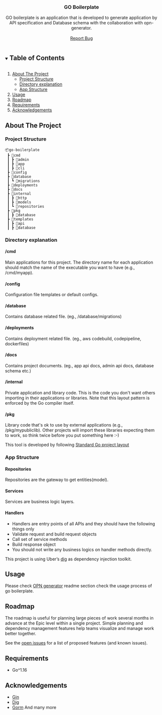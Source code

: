 <!-- PROJECT LOGO -->
<br />
<p align="center">
  <h3 align="center">GO Boilerplate</h3>
  <p align="center">
    GO boilerplate is an application that is developed to generate application by API specification and Database schema with the collaboration with opn-generator.  
    <br />
    <br />
    <a href="https://github.com/opn-ooo/opn-generator/issues/new">Report Bug</a>
  </p>
</p>

<!-- TABLE OF CONTENTS -->
<details open="open">
  <summary><h2 style="display: inline-block">Table of Contents</h2></summary>
  <ol>
    <li>
      <a href="#about-the-project">About The Project</a>
      <ul>
        <li><a href="#project-structure">Project Structure</a></li>
        <li><a href="#directory-explanation">Directory explanation</a></li>
        <li><a href="#app-structure">App Structure</a></li>
      </ul>
    </li>
    <li>
      <a href="#usage">Usage</a>
    </li>
    <li><a href="#roadmap">Roadmap</a></li>
    <li><a href="#requirements">Requirements</a></li>
    <li><a href="#acknowledgements">Acknowledgements</a></li>
  </ol>
</details>

<!-- ABOUT THE PROJECT -->

## About The Project

### Project Structure

```
📦go-boilerplate
 ┣ 📂cmd
 ┃ ┣ 📂admin
 ┃ ┣ 📂app
 ┃ ┣ 📂cli
 ┣ 📂config
 ┣ 📂database
 ┃ ┗ 📂migrations
 ┣ 📂deployments
 ┣ 📂docs
 ┣ 📂internal
 ┃ ┣ 📂http
 ┃ ┣ 📂models
 ┃ ┗ 📂repositories
 ┣ 📂pkg
 ┃ ┣ 📂database
 ┣ 📂templates
 ┃ ┣ 📂api
 ┃ ┣ 📂database
```

### Directory explanation

#### /cmd

Main applications for this project. The directory name for each application should match the name of the executable you want to have (e.g., /cmd/myapp).

#### /config

Configuration file templates or default configs.

#### /database

Contains database related file. (eg., /database/migrations)

#### /deployments

Contains deployment related file. (eg., aws codebuild, codepipeline, dockerfiles)

#### /docs

Contains project documents. (eg., app api docs, admin api docs, database schema etc.)

#### /internal

Private application and library code. This is the code you don't want others importing in their applications or libraries. Note that this layout pattern is enforced by the Go compiler itself.

#### /pkg

Library code that's ok to use by external applications (e.g., /pkg/mypubliclib). Other projects will import these libraries expecting them to work, so think twice before you put something here :-)

This tool is developed by following [Standard Go project layout](https://github.com/golang-standards/project-layout)

### App Structure

#### Repositories

Repositories are the gateway to get entities(model).

#### Services

Services are business logic layers.

#### Handlers

-   Handlers are entry points of all APIs and they should have the following things only
-   Validate request and build request objects
-   Call set of service methods
-   Build response object
-   You should not write any business logics on handler methods directly.

This project is using Uber’s [dig](https://github.com/uber-go/dig) as dependency injection toolkit.

<!-- USAGE EXAMPLES -->

## Usage

Please check [OPN generator](https://github.com/opn-ooo/opn-generator) readme section check the usage process of go boilerplate.

<!-- ROADMAP -->

## Roadmap

The roadmap is useful for planning large pieces of work several months in advance at the Epic level within a single project. Simple planning and dependency management features help teams visualize and manage work better together.

See the [open issues](https://github.com/opn-ooo/go-boilerplate/issues?q=is%3Aopen+is%3Aissue) for a list of proposed features (and known issues).

<!-- REQUIREMENTS -->

## Requirements

-   Go^1.16

<!-- ACKNOWLEDGEMENTS -->

## Acknowledgements

-   [Gin](https://gin-gonic.com)
-   [Dig](https://pkg.go.dev/go.uber.org/dig)
-   [Gorm](https://gorm.io)
    And many more
